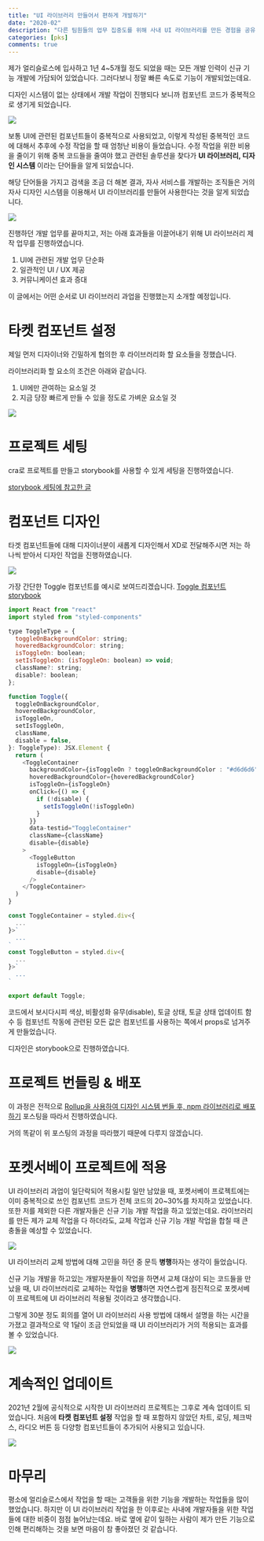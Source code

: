 ```yaml
---
title: "UI 라이브러리 만들어서 편하게 개발하기"
date: "2020-02"
description: "다른 팀원들의 업무 집중도를 위해 사내 UI 라이브러리를 만든 경험을 공유합니다."
categories: [pks]
comments: true
---
```


제가 얼리슬로스에 입사하고 1년 4~5개월 정도 되었을 때는 모든 개발 인력이 신규 기능 개발에 가담되어 있었습니다. 그러다보니 정말 빠른 속도로 기능이 개발되었는데요.

디자인 시스템이 없는 상태에서 개발 작업이 진행되다 보니까 컴포넌트 코드가 중복적으로 생기게 되었습니다.

![](../static/images/pks-ui-components-1.png)

보통 UI에 관련된 컴포넌트들이 중복적으로 사용되었고, 이렇게 작성된 중복적인 코드에 대해서 추후에 수정 작업을 할 때 엄청난 비용이 들었습니다. 수정 작업을 위한 비용을 줄이기 위해 중복 코드들을 줄여야 했고 관련된 솔루션을 찾다가 **UI 라이브러리, 디자인 시스템** 이라는 단어들을 알게 되었습니다.

해당 단어들을 가지고 검색을 조금 더 해본 결과, 자사 서비스를 개발하는 조직들은 거의 자사 디자인 시스템을 이용해서 UI 라이브러리를 만들어 사용한다는 것을 알게 되었습니다.

![](../static/images/pks-ui-components-2.png)

진행하던 개발 업무를 끝마치고, 저는 아래 효과들을 이끌어내기 위해 UI 라이브러리 제작 업무를 진행하였습니다.

1. UI에 관련된 개발 업무 단순화
2. 일관적인 UI / UX 제공
3. 커뮤니케이션 효과 증대

이 글에서는 어떤 순서로 UI 라이브러리 과업을 진행했는지 소개할 예정입니다.

# 타켓 컴포넌트 설정

제일 먼저 디자이너와 긴밀하게 협의한 후 라이브러리화 할 요소들을 정했습니다.

라이브러리화 할 요소의 조건은 아래와 같습니다.

1. UI에만 관여하는 요소일 것
2. 지금 당장 빠르게 만들 수 있을 정도로 가벼운 요소일 것

![](../static/images/pks-ui-components-3.png)

# 프로젝트 세팅

cra로 프로젝트를 만들고 storybook를 사용할 수 있게 세팅을 진행하였습니다.

<a href="https://velog.io/@velopert/start-storybook" target="_blank">storybook 세팅에 참고한 글</a>

# 컴포넌트 디자인

타겟 컴포넌트들에 대해 디자이너분이 새롭게 디자인해서 XD로 전달해주시면 저는 하나씩 받아서 디자인 작업을 진행하였습니다.

![](../static/images/pks-ui-components-4.png)

가장 간단한 Toggle 컴포넌트를 예시로 보여드리겠습니다. <a href="https://earlysloth-devteam.github.io/pocketsurvey-ui-components/?path=/story/components-toggle--index" target="_blank">Toggle 컴포넌트 storybook</a>

```javascript
import React from "react"
import styled from "styled-components"

type ToggleType = {
  toggleOnBackgroundColor: string;
  hoveredBackgroundColor: string;
  isToggleOn: boolean;
  setIsToggleOn: (isToggleOn: boolean) => void;
  className?: string;
  disable?: boolean;
};

function Toggle({
  toggleOnBackgroundColor,
  hoveredBackgroundColor,
  isToggleOn,
  setIsToggleOn,
  className,
  disable = false,
}: ToggleType): JSX.Element {
  return (
    <ToggleContainer
      backgroundColor={isToggleOn ? toggleOnBackgroundColor : "#d6d6d6"}
      hoveredBackgroundColor={hoveredBackgroundColor}
      isToggleOn={isToggleOn}
      onClick={() => {
        if (!disable) {
          setIsToggleOn(!isToggleOn)
        }
      }}
      data-testid="ToggleContainer"
      className={className}
      disable={disable}
    >
      <ToggleButton
        isToggleOn={isToggleOn}
        disable={disable}
      />
    </ToggleContainer>
  )
}

const ToggleContainer = styled.div<{
  ...
}>`
  ...
`
const ToggleButton = styled.div<{
  ...
}>`
  ...
`

export default Toggle;

```

코드에서 보시다시피 색상, 비활성화 유무(disable), 토글 상태, 토글 상태 업데이트 함수 등 컴포넌트 작동에 관련된 모든 값은 컴포넌트를 사용하는 쪽에서 props로 넘겨주게 만들었습니다.

디자인은 storybook으로 진행하였습니다.

# 프로젝트 번들링 & 배포

이 과정은 전적으로 <a href="https://velog.io/@velopert/bundle-with-rollup-and-publish-to-npm">Rollup을 사용하여 디자인 시스템 번들 후, npm 라이브러리로 배포하기</a> 포스팅을 따라서 진행하였습니다.

거의 똑같이 위 포스팅의 과정을 따라했기 때문에 다루지 않겠습니다.

# 포켓서베이 프로젝트에 적용

UI 라이브러리 과업이 일단락되어 적용시킬 일만 남았을 때, 포켓서베이 프로젝트에는 이미 중복적으로 쓰인 컴포넌트 코드가 전체 코드의 20~30%를 차지하고 있었습니다. 또한 저를 제외한 다른 개발자들은 신규 기능 개발 작업을 하고 있었는데요. 라이브러리를 만든 제가 교체 작업을 다 하더라도, 교체 작업과 신규 기능 개발 작업을 합칠 때 큰 충돌을 예상할 수 있었습니다.

![](../static/images/pks-ui-components-5.png)

UI 라이브러리 교체 방법에 대해 고민을 하던 중 문득 **병행**하자는 생각이 들었습니다.

신규 기능 개발을 하고있는 개발자분들이 작업을 하면서 교체 대상이 되는 코드들을 만났을 때, UI 라이브러리로 교체하는 작업을 **병행**하면 자연스럽게 점진적으로 포켓서베이 프로젝트에 UI 라이브러리 적용될 것이라고 생각했습니다.

그렇게 30분 정도 회의를 열어 UI 라이브러리 사용 방법에 대해서 설명을 하는 시간을 가졌고 결과적으로 약 1달이 조금 안되었을 때 UI 라이브러리가 거의 적용되는 효과를 볼 수 있었습니다.

![](../static/images/pks-ui-components-6.png)

# 계속적인 업데이트

2021년 2월에 공식적으로 시작한 UI 라이브러리 프로젝트는 그후로 계속 업데이트 되었습니다. 처음에 **타켓 컴포넌트 설정** 작업을 할 때 포함하지 않았던 차트, 로딩, 체크박스, 라디오 버튼 등 다양항 컴포넌트들이 추가되어 사용되고 있습니다.

![](../static/images/pks-ui-components-7.png)

# 마무리

평소에 얼리슬로스에서 작업을 할 때는 고객들을 위한 기능을 개발하는 작업들을 많이 했었습니다. 하지만 이 UI 라이브러리 작업을 한 이후로는 사내에 개발자들을 위한 작업들에 대한 비중이 점점 늘어났는데요. 바로 옆에 같이 일하는 사람이 제가 만든 기능으로 인해 편리해하는 것을 보면 마음이 참 좋아졌던 것 같습니다.